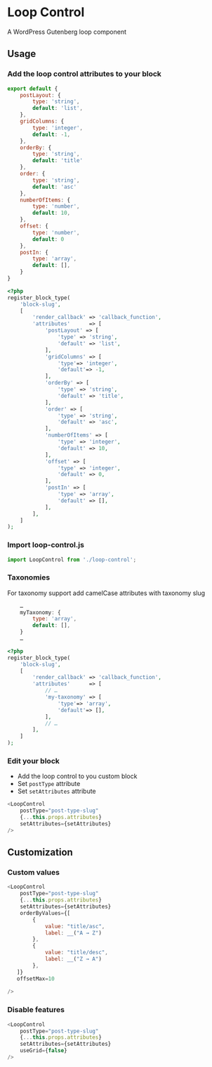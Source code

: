 # Loop Control
A WordPress Gutenberg loop component

## Usage

### Add the loop control attributes to your block

```js
export default {
    postLayout: {
        type: 'string',
        default: 'list',
    },
    gridColumns: {
        type: 'integer',
        default: -1,
    },
    orderBy: {
        type: 'string',
        default: 'title'
    },
    order: {
        type: 'string',
        default: 'asc'
    },
    numberOfItems: {
        type: 'number',
        default: 10,
    },
    offset: {
        type: 'number',
        default: 0
    },
    postIn: {
        type: 'array',
        default: [],
    }
}

```

```php
<?php
register_block_type(
    'block-slug',
    [
        'render_callback' => 'callback_function',
        'attributes'      => [
            'postLayout' => [
                'type' => 'string',
                'default' => 'list',
            ],
            'gridColumns' => [
                'type'=> 'integer',
                'default'=> -1,
            ],
            'orderBy' => [
                'type' => 'string',
                'default' => 'title',
            ],
            'order' => [
                'type' => 'string',
                'default' => 'asc',
            ],
            'numberOfItems' => [
                'type' => 'integer',
                'default' => 10,
            ],
            'offset' => [
                'type' => 'integer',
                'default' => 0,
            ],
            'postIn' => [
                'type' => 'array',
                'default' => [],
            ],
        ],
    ]
);

```

### Import loop-control.js

```js
import LoopControl from './loop-control';
```

### Taxonomies

For taxonomy support add camelCase attributes with taxonomy slug

```js
    …
    myTaxonomy: {
        type: 'array',
        default: [],
    }
    …
```

```php
<?php
register_block_type(
    'block-slug',
    [
        'render_callback' => 'callback_function',
        'attributes'      => [
            // …
            'my-taxonomy' => [
                'type'=> 'array',
                'default'=> [],
            ],
            // …
        ],
    ]
);

```

### Edit your block

- Add the loop control to you custom block
- Set `postType` attribute
- Set `setAttributes` attribute

```js
<LoopControl
    postType="post-type-slug"
    {...this.props.attributes}
    setAttributes={setAttributes}
/>
```

## Customization

### Custom values

```js
<LoopControl
    postType="post-type-slug"
    {...this.props.attributes}
    setAttributes={setAttributes}
    orderByValues={[
        {
            value: "title/asc",
            label: __("A → Z")
        },
        {
            value: "title/desc",
            label: __("Z → A")
        },
   ]}
   offsetMax=10
   
/>
```

### Disable features
```js
<LoopControl
    postType="post-type-slug"
    {...this.props.attributes}
    setAttributes={setAttributes}
    useGrid={false}
/>
```
